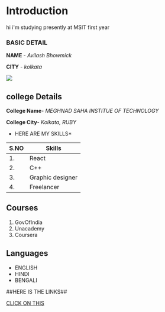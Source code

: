 # Introduction
hi i'm studying presently at MSIT first year

###  BASIC DETAIL

**NAME** - *Avilash Bhowmick*

**CITY** - *kolkata*

<img src="https://img.icon8.com/bubbles/100/000000/kolkata.png"/> 

## college Details 
**College Name**- *MEGHNAD SAHA INSTITUE OF TECHNOLOGY*

**College City**- *Kolkata, RUBY*

* HERE ARE MY SKILLS*
 
| S.NO | Skills| 
|---| ---|
|1.| React|
|2.| C++|
|3.| Graphic designer|
|4.| Freelancer|

## Courses 
1. GovOfIndia
2. Unacademy
3. Coursera

## Languages
- ENGLISH
- HINDI
- BENGALI

##HERE IS THE LINKS##

[CLICK ON THIS](www.instagram.com/desole_triste_prince)
